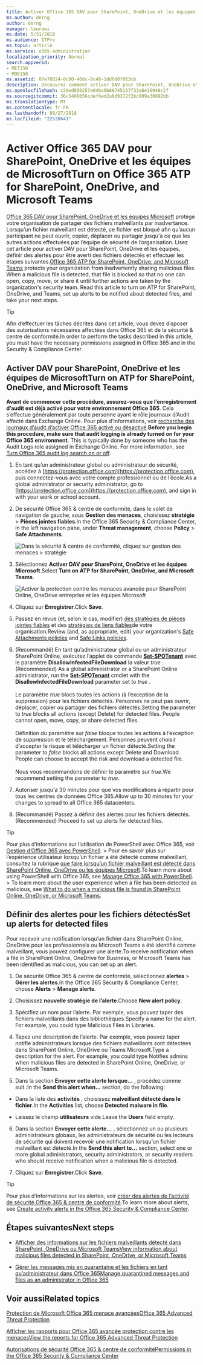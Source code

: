 ```yaml
---
title: Activer Office 365 DAV pour SharePoint, OneDrive et les équipes de Microsoft
ms.author: derng
author: derng
manager: laurawi
ms.date: 5/31/2018
ms.audience: ITPro
ms.topic: article
ms.service: o365-administration
localization_priority: Normal
search.appverid:
- MET150
- MOE150
ms.assetid: 07e76024-0c80-40dc-8c48-1dd0d0f863cb
description: Découvrez comment activer DAV pour SharePoint, OneDrive et les équipes, notamment comment définir des alertes pour les fichiers détectés.
ms.openlocfilehash: c29ed850257e04ba9b88745157f33a6e16948c2f
ms.sourcegitcommit: 36c5466056cdef6ad2a8d9372f2bc009a30892bb
ms.translationtype: MT
ms.contentlocale: fr-FR
ms.lasthandoff: 08/27/2018
ms.locfileid: "22528641"
---
```

# <a name="turn-on-office-365-atp-for-sharepoint-onedrive-and-microsoft-teams"></a><span data-ttu-id="51ac1-103">Activer Office 365 DAV pour SharePoint, OneDrive et les équipes de Microsoft</span><span class="sxs-lookup"><span data-stu-id="51ac1-103">Turn on Office 365 ATP for SharePoint, OneDrive, and Microsoft Teams</span></span>

<span data-ttu-id="51ac1-p101">[Office 365 DAV pour SharePoint, OneDrive et les équipes Microsoft](atp-for-spo-odb-and-teams.md) protège votre organisation de partager des fichiers malveillants par inadvertance. Lorsqu’un fichier malveillant est détecté, ce fichier est bloqué afin qu’aucun participant ne peut ouvrir, copier, déplacer ou partager jusqu'à ce que les autres actions effectuées par l’équipe de sécurité de l’organisation. Lisez cet article pour activer DAV pour SharePoint, OneDrive et les équipes, définir des alertes pour être averti des fichiers détectés et effectuer les étapes suivantes.</span><span class="sxs-lookup"><span data-stu-id="51ac1-p101">[Office 365 ATP for SharePoint, OneDrive, and Microsoft Teams](atp-for-spo-odb-and-teams.md) protects your organization from inadvertently sharing malicious files. When a malicious file is detected, that file is blocked so that no one can open, copy, move, or share it until further actions are taken by the organization's security team. Read this article to turn on ATP for SharePoint, OneDrive, and Teams, set up alerts to be notified about detected files, and take your next steps.</span></span> 
  
> [!TIP]
> <span data-ttu-id="51ac1-107">Afin d’effectuer les tâches décrites dans cet article, vous devez disposer des autorisations nécessaires affectées dans Office 365 et de la sécurité &amp; centre de conformité.</span><span class="sxs-lookup"><span data-stu-id="51ac1-107">In order to perform the tasks described in this article, you must have the necessary permissions assigned in Office 365 and in the Security &amp; Compliance Center.</span></span>
  
## <a name="turn-on-atp-for-sharepoint-onedrive-and-microsoft-teams"></a><span data-ttu-id="51ac1-108">Activer DAV pour SharePoint, OneDrive et les équipes de Microsoft</span><span class="sxs-lookup"><span data-stu-id="51ac1-108">Turn on ATP for SharePoint, OneDrive, and Microsoft Teams</span></span>

 <span data-ttu-id="51ac1-p102">**Avant de commencer cette procédure, assurez-vous que l’enregistrement d’audit est déjà activé pour votre environnement Office 365**. Cela s’effectue généralement par toute personne ayant le rôle journaux d’Audit affecté dans Exchange Online. Pour plus d’informations, voir [recherche des journaux d’audit d’activer Office 365 activé ou désactivé](turn-audit-log-search-on-or-off.md).</span><span class="sxs-lookup"><span data-stu-id="51ac1-p102">**Before you begin this procedure, make sure that audit logging is already turned on for your Office 365 environment**. This is typically done by someone who has the Audit Logs role assigned in Exchange Online. For more information, see [Turn Office 365 audit log search on or off](turn-audit-log-search-on-or-off.md).</span></span>
  
1. <span data-ttu-id="51ac1-112">En tant qu’un administrateur global ou administrateur de sécurité, accédez à [https://protection.office.com](https://protection.office.com), puis connectez-vous avec votre compte professionnel ou de l’école.</span><span class="sxs-lookup"><span data-stu-id="51ac1-112">As a global administrator or security administrator, go to [https://protection.office.com](https://protection.office.com), and sign in with your work or school account.</span></span>
    
2. <span data-ttu-id="51ac1-113">De sécurité Office 365 &amp; centre de conformité, dans le volet de navigation de gauche, sous **Gestion des menaces**, choisissez **stratégie** \> **Pièces jointes fiables**.</span><span class="sxs-lookup"><span data-stu-id="51ac1-113">In the Office 365 Security &amp; Compliance Center, in the left navigation pane, under **Threat management**, choose **Policy** \> **Safe Attachments**.</span></span>
    
    ![Dans la sécurité &amp; centre de conformité, cliquez sur gestion des menaces \> stratégie](media/08849c91-f043-4cd1-a55e-d440c86442f2.png)
  
3. <span data-ttu-id="51ac1-115">Sélectionnez **Activer DAV pour SharePoint, OneDrive et les équipes Microsoft**.</span><span class="sxs-lookup"><span data-stu-id="51ac1-115">Select **Turn on ATP for SharePoint, OneDrive, and Microsoft Teams**.</span></span>
    
    ![Activer la protection contre les menaces avancée pour SharePoint Online, OneDrive entreprise et les équipes Microsoft](media/48cfaace-59cc-4e60-bf86-05ff6b99bdbf.png)
  
4. <span data-ttu-id="51ac1-117">Cliquez sur **Enregistrer**.</span><span class="sxs-lookup"><span data-stu-id="51ac1-117">Click **Save**.</span></span>
    
5. <span data-ttu-id="51ac1-118">Passez en revue (et, selon le cas, modifier) [des stratégies de pièces jointes fiables](set-up-atp-safe-attachments-policies.md) et des [stratégies de liens fiables](set-up-atp-safe-links-policies.md)de votre organisation.</span><span class="sxs-lookup"><span data-stu-id="51ac1-118">Review (and, as appropriate, edit) your organization's [Safe Attachments policies](set-up-atp-safe-attachments-policies.md) and [Safe Links policies](set-up-atp-safe-links-policies.md).</span></span>
    
6. <span data-ttu-id="51ac1-119">(Recommandé) En tant qu’administrateur global ou un administrateur SharePoint Online, exécutez l’applet de commande **[Set-SPOTenant](https://docs.microsoft.com/powershell/module/sharepoint-online/Set-SPOTenant?view=sharepoint-ps)** avec le paramètre **DisallowInfectedFileDownload** la valeur *true* .</span><span class="sxs-lookup"><span data-stu-id="51ac1-119">(Recommended) As a global administrator or a SharePoint Online administrator, run the **[Set-SPOTenant](https://docs.microsoft.com/powershell/module/sharepoint-online/Set-SPOTenant?view=sharepoint-ps)** cmdlet with the **DisallowInfectedFileDownload** parameter set to  *true*  .</span></span> </br></br><span data-ttu-id="51ac1-p103">Le paramètre *true* blocs toutes les actions (à l’exception de la suppression) pour les fichiers détectés. Personnes ne peut pas ouvrir, déplacer, copier ou partager des fichiers détectés.</span><span class="sxs-lookup"><span data-stu-id="51ac1-p103">Setting the parameter to *true* blocks all actions (except Delete) for detected files. People cannot open, move, copy, or share detected files. </span></span></br></br><span data-ttu-id="51ac1-p104">Définition du paramètre sur *false* bloque toutes les actions à l’exception de suppression et le téléchargement. Personnes peuvent choisir d’accepter le risque et télécharger un fichier détecté.</span><span class="sxs-lookup"><span data-stu-id="51ac1-p104">Setting the parameter to *false* blocks all actions except Delete and Download. People can choose to accept the risk and download a detected file. </span></span></br></br><span data-ttu-id="51ac1-124">Nous vous recommandons de définir le paramètre sur *true*.</span><span class="sxs-lookup"><span data-stu-id="51ac1-124">We recommend setting the parameter to *true*.</span></span> 
   
7. <span data-ttu-id="51ac1-125">Autoriser jusqu'à 30 minutes pour que vos modifications à répartir pour tous les centres de données Office 365.</span><span class="sxs-lookup"><span data-stu-id="51ac1-125">Allow up to 30 minutes for your changes to spread to all Office 365 datacenters.</span></span>
    
8. <span data-ttu-id="51ac1-126">(Recommandé) Passez à définir des alertes pour les fichiers détectés.</span><span class="sxs-lookup"><span data-stu-id="51ac1-126">(Recommended) Proceed to set up alerts for detected files.</span></span>
    
> [!TIP]
> <span data-ttu-id="51ac1-p105">Pour plus d’informations sur l’utilisation de PowerShell avec Office 365, voir [Gestion d’Office 365 avec PowerShell](https://docs.microsoft.com/office365/enterprise/powershell/manage-office-365-with-office-365-powershell). > Pour en savoir plus sur l’expérience utilisateur lorsqu’un fichier a été détecté comme malveillant, consultez la rubrique [que faire lorsqu’un fichier malveillant est détecté dans SharePoint Online, OneDrive ou les équipes Microsoft](https://support.office.com/article/01e902ad-a903-4e0f-b093-1e1ac0c37ad2).</span><span class="sxs-lookup"><span data-stu-id="51ac1-p105">To learn more about using PowerShell with Office 365, see [Manage Office 365 with PowerShell](https://docs.microsoft.com/office365/enterprise/powershell/manage-office-365-with-office-365-powershell). > To learn more about the user experience when a file has been detected as malicious, see [What to do when a malicious file is found in SharePoint Online, OneDrive, or Microsoft Teams](https://support.office.com/article/01e902ad-a903-4e0f-b093-1e1ac0c37ad2).</span></span> 
  
## <a name="set-up-alerts-for-detected-files"></a><span data-ttu-id="51ac1-129">Définir des alertes pour les fichiers détectés</span><span class="sxs-lookup"><span data-stu-id="51ac1-129">Set up alerts for detected files</span></span>

<span data-ttu-id="51ac1-130">Pour recevoir une notification lorsqu’un fichier dans SharePoint Online, OneDrive pour les professionnels ou Microsoft Teams a été identifié comme malveillant, vous pouvez configurer une alerte.</span><span class="sxs-lookup"><span data-stu-id="51ac1-130">To receive notification when a file in SharePoint Online, OneDrive for Business, or Microsoft Teams has been identified as malicious, you can set up an alert.</span></span>
  
1. <span data-ttu-id="51ac1-131">De sécurité Office 365 &amp; centre de conformité, sélectionnez **alertes** \> **Gérer les alertes**.</span><span class="sxs-lookup"><span data-stu-id="51ac1-131">In the Office 365 Security &amp; Compliance Center, choose **Alerts** \> **Manage alerts**.</span></span>
    
2. <span data-ttu-id="51ac1-132">Choisissez **nouvelle stratégie de l’alerte**.</span><span class="sxs-lookup"><span data-stu-id="51ac1-132">Choose **New alert policy**.</span></span>
    
3. <span data-ttu-id="51ac1-p106">Spécifiez un nom pour l’alerte. Par exemple, vous pouvez taper des fichiers malveillants dans des bibliothèques.</span><span class="sxs-lookup"><span data-stu-id="51ac1-p106">Specify a name for the alert. For example, you could type Malicious Files in Libraries.</span></span>
    
4. <span data-ttu-id="51ac1-p107">Tapez une description de l’alerte. Par exemple, vous pouvez taper notifie administrateurs lorsque des fichiers malveillants sont détectées dans SharePoint Online, OneDrive ou Teams Microsoft.</span><span class="sxs-lookup"><span data-stu-id="51ac1-p107">Type a description for the alert. For example, you could type Notifies admins when malicious files are detected in SharePoint Online, OneDrive, or Microsoft Teams.</span></span>
    
5. <span data-ttu-id="51ac1-137">Dans la section **Envoyer cette alerte lorsque...** , procédez comme suit :</span><span class="sxs-lookup"><span data-stu-id="51ac1-137">In the **Send this alert when...** section, do the following:</span></span> 
    
  - <span data-ttu-id="51ac1-138">Dans la liste des **activités** , choisissez **malveillant détecté dans le fichier**.</span><span class="sxs-lookup"><span data-stu-id="51ac1-138">In the **Activities** list, choose **Detected malware in file**.</span></span>
    
  - <span data-ttu-id="51ac1-139">Laissez le champ **utilisateurs** vide.</span><span class="sxs-lookup"><span data-stu-id="51ac1-139">Leave the **Users** field empty.</span></span> 
    
6. <span data-ttu-id="51ac1-140">Dans la section **Envoyer cette alerte...** , sélectionnez un ou plusieurs administrateurs globaux, les administrateurs de sécurité ou les lecteurs de sécurité qui doivent recevoir une notification lorsqu’un fichier malveillant est détecté.</span><span class="sxs-lookup"><span data-stu-id="51ac1-140">In the **Send this alert to...** section, select one or more global administrators, security administrators, or security readers who should receive notification when a malicious file is detected.</span></span> 
    
7. <span data-ttu-id="51ac1-141">Cliquez sur **Enregistrer**.</span><span class="sxs-lookup"><span data-stu-id="51ac1-141">Click **Save**.</span></span>
    
> [!TIP]
> <span data-ttu-id="51ac1-142">Pour plus d’informations sur les alertes, voir [créer des alertes de l’activité de sécurité Office 365 &amp; centre de conformité](create-activity-alerts.md).</span><span class="sxs-lookup"><span data-stu-id="51ac1-142">To learn more about alerts, see [Create activity alerts in the Office 365 Security &amp; Compliance Center](create-activity-alerts.md).</span></span> 
  
## <a name="next-steps"></a><span data-ttu-id="51ac1-143">Étapes suivantes</span><span class="sxs-lookup"><span data-stu-id="51ac1-143">Next steps</span></span>

- [<span data-ttu-id="51ac1-144">Afficher des informations sur les fichiers malveillants détecté dans SharePoint, OneDrive ou Microsoft Teams</span><span class="sxs-lookup"><span data-stu-id="51ac1-144">View information about malicious files detected in SharePoint, OneDrive, or Microsoft Teams</span></span>](malicious-files-detected-in-spo-odb-or-teams.md)
    
- [<span data-ttu-id="51ac1-145">Gérer les messages mis en quarantaine et les fichiers en tant qu’administrateur dans Office 365</span><span class="sxs-lookup"><span data-stu-id="51ac1-145">Manage quarantined messages and files as an administrator in Office 365</span></span>](manage-quarantined-messages-and-files.md)
    
## <a name="related-topics"></a><span data-ttu-id="51ac1-146">Voir aussi</span><span class="sxs-lookup"><span data-stu-id="51ac1-146">Related topics</span></span>

[<span data-ttu-id="51ac1-147">Protection de Microsoft Office 365 menace avancées</span><span class="sxs-lookup"><span data-stu-id="51ac1-147">Office 365 Advanced Threat Protection</span></span>](office-365-atp.md)
  
[<span data-ttu-id="51ac1-148">Afficher les rapports pour Office 365 avancée protection contre les menaces</span><span class="sxs-lookup"><span data-stu-id="51ac1-148">View the reports for Office 365 Advanced Threat Protection</span></span>](view-reports-for-atp.md)
  
[<span data-ttu-id="51ac1-149">Autorisations de sécurité Office 365 &amp; centre de conformité</span><span class="sxs-lookup"><span data-stu-id="51ac1-149">Permissions in the Office 365 Security &amp; Compliance Center</span></span>](permissions-in-the-security-and-compliance-center.md)
  

